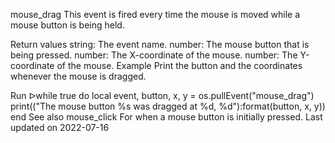 mouse_drag
This event is fired every time the mouse is moved while a mouse button is being held.

Return values
string: The event name.
number: The mouse button that is being pressed.
number: The X-coordinate of the mouse.
number: The Y-coordinate of the mouse.
Example
Print the button and the coordinates whenever the mouse is dragged.

Run ᐅwhile true do
  local event, button, x, y = os.pullEvent("mouse_drag")
  print(("The mouse button %s was dragged at %d, %d"):format(button, x, y))
end
See also
mouse_click For when a mouse button is initially pressed.
Last updated on 2022-07-16